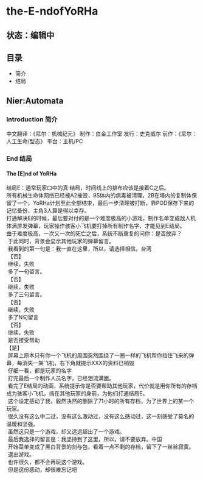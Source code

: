 # the-E-ndofYoRHa
## 状态：编辑中
## 目录
- 简介
- 结局

## Nier:Automata

### Introduction 简介
中文翻译：《尼尔：机械纪元》
制作：白金工作室
发行：史克威尔
前作：《尼尔：人工生命/型态》
平台：主机/PC

### End 结局
#### The [E]nd of YoRHa
  结局E：通常玩家口中的真·结局，时间线上的排布应该是接着C之后。  
  所有机械生命体网络已经被A2摧毁，9S体内的病毒被清理，2B在塔内的复制体保留了一个，YoRHa计划至此全部结束，最后一步清理被打断，靠POD保存下来的记忆备份，主角3人算是得以幸存。  
  打通解决E的时候，最后要对付的是一个难度极高的小游戏，制作名单变成敌人机体满屏发弹幕，玩家操作骇客小飞机要打掉所有制作名字，才能见到E结局。  
  由于难度极高，一次又一次的死亡之后，系统不断重复的问你：是否放弃？   
  于此同时，背景会显示其他玩家的弹幕留言。    
  我看到的第一句是：我一直在这里，所以，请选择相信。台湾   
  【否】   
  继续，失败   
  多了一句留言。   
  【否】   
  继续，失败   
  多了三句留言。   
  【否】   
  继续，失败   
  多了N句留言  
  【否】   
  继续，失败   
  是否接受帮助    
  【是】   
  屏幕上原本只有你一个飞机的周围突然围绕了一圈一样的飞机帮你挡住飞来的弹幕，每消失一架飞机，右下角就提示XXX的资料已销毁    
  仔细一看，都是玩家的名字    
  打完最后一个制作人员名字，已经泪流满面。    
  看完了E结局的动画，系统提示你是否要帮助其他玩家，代价就是用你所有的存档成为骇客小飞机，挡在其他玩家的身前，为他们打通结局E。   
  这个设定感动了我，毅然决然的删除了71小时的所有存档，为了世界上的某一个玩家。   
  很久没有这么中二过，没有这么激动过，没有这么感动过，这一刻感受了莫名的温暖和坚强。   
  虽然这只是一个游戏，却又远远超出了一个游戏。    
  最后我选择的留言是：我坚持到了这里，所以，请不要放弃。中国   
  开始菜单变成了黑白背景的剑与包，看着一点不剩的存档，留下了一丝丝寂寞。 
  退出游戏。   
  也许很久，都不会再玩这个游戏。   
  但是这份感动，却很难忘记吧   
  
